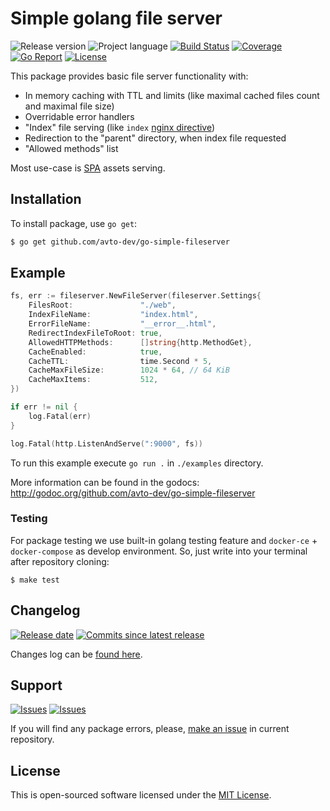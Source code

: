 # Simple golang file server

![Release version][badge_release_version]
![Project language][badge_language]
[![Build Status][badge_build]][link_build]
[![Coverage][badge_coverage]][link_coverage]
[![Go Report][badge_goreport]][link_goreport]
[![License][badge_license]][link_license]

This package provides basic file server functionality with:

- In memory caching with TTL and limits (like maximal cached files count and maximal file size)
- Overridable error handlers
- "Index" file serving (like `index` [nginx directive](http://nginx.org/en/docs/http/ngx_http_index_module.html#index))
- Redirection to the "parent" directory, when index file requested
- "Allowed methods" list

Most use-case is [SPA](https://en.wikipedia.org/wiki/Single-page_application) assets serving.

## Installation

To install package, use `go get`:

```bash
$ go get github.com/avto-dev/go-simple-fileserver
```

## Example

```go
fs, err := fileserver.NewFileServer(fileserver.Settings{
    FilesRoot:               "./web",
    IndexFileName:           "index.html",
    ErrorFileName:           "__error__.html",
    RedirectIndexFileToRoot: true,
    AllowedHTTPMethods:      []string{http.MethodGet},
    CacheEnabled:            true,
    CacheTTL:                time.Second * 5,
    CacheMaxFileSize:        1024 * 64, // 64 KiB
    CacheMaxItems:           512,
})

if err != nil {
    log.Fatal(err)
}

log.Fatal(http.ListenAndServe(":9000", fs))
```

To run this example execute `go run .` in `./examples` directory.

More information can be found in the godocs: <http://godoc.org/github.com/avto-dev/go-simple-fileserver>

### Testing

For package testing we use built-in golang testing feature and `docker-ce` + `docker-compose` as develop environment. So, just write into your terminal after repository cloning:

```shell
$ make test
```

## Changelog

[![Release date][badge_release_date]][link_releases]
[![Commits since latest release][badge_commits_since_release]][link_commits]

Changes log can be [found here][link_changes_log].

## Support

[![Issues][badge_issues]][link_issues]
[![Issues][badge_pulls]][link_pulls]

If you will find any package errors, please, [make an issue][link_create_issue] in current repository.

## License

This is open-sourced software licensed under the [MIT License][link_license].

[badge_build]:https://img.shields.io/github/workflow/status/avto-dev/go-simple-fileserver/tests/master
[badge_coverage]:https://img.shields.io/codecov/c/github/avto-dev/go-simple-fileserver/master.svg?maxAge=30
[badge_goreport]:https://goreportcard.com/badge/github.com/avto-dev/go-simple-fileserver
[badge_release_version]:https://img.shields.io/github/release/avto-dev/go-simple-fileserver.svg?maxAge=30
[badge_language]:https://img.shields.io/github/go-mod/go-version/avto-dev/go-simple-fileserver?longCache=true
[badge_license]:https://img.shields.io/github/license/avto-dev/go-simple-fileserver.svg?longCache=true
[badge_release_date]:https://img.shields.io/github/release-date/avto-dev/go-simple-fileserver.svg?maxAge=180
[badge_commits_since_release]:https://img.shields.io/github/commits-since/avto-dev/go-simple-fileserver/latest.svg?maxAge=45
[badge_issues]:https://img.shields.io/github/issues/avto-dev/go-simple-fileserver.svg?maxAge=45
[badge_pulls]:https://img.shields.io/github/issues-pr/avto-dev/go-simple-fileserver.svg?maxAge=45
[link_goreport]:https://goreportcard.com/report/github.com/avto-dev/go-simple-fileserver

[link_coverage]:https://codecov.io/gh/avto-dev/go-simple-fileserver
[link_build]:https://github.com/avto-dev/go-simple-fileserver/actions
[link_license]:https://github.com/avto-dev/go-simple-fileserver/blob/master/LICENSE
[link_releases]:https://github.com/avto-dev/go-simple-fileserver/releases
[link_commits]:https://github.com/avto-dev/go-simple-fileserver/commits
[link_changes_log]:https://github.com/avto-dev/go-simple-fileserver/blob/master/CHANGELOG.md
[link_issues]:https://github.com/avto-dev/go-simple-fileserver/issues
[link_create_issue]:https://github.com/avto-dev/go-simple-fileserver/issues/new/choose
[link_pulls]:https://github.com/avto-dev/go-simple-fileserver/pulls

